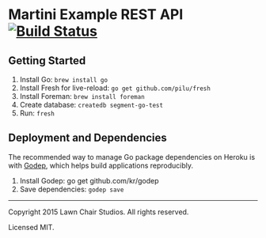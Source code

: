 # Martini Example REST API [![Build Status](https://travis-ci.org/lawnchairstudios/example-rest-api-go-martini.svg)](https://travis-ci.org/lawnchairstudios/example-rest-api-go-martini)

## Getting Started

1. Install Go: `brew install go`
2. Install Fresh for live-reload: `go get github.com/pilu/fresh`
3. Install Foreman: `brew install foreman`
4. Create database: `createdb segment-go-test`
5. Run: `fresh`

## Deployment and Dependencies

The recommended way to manage Go package dependencies on Heroku is with [Godep](http://github.com/kr/godep), which helps build applications reproducibly.

1. Install Godep: go get github.com/kr/godep
2. Save dependencies: `godep save`

---
Copyright 2015 Lawn Chair Studios. All rights reserved.

Licensed MIT.
